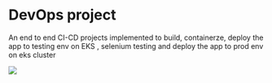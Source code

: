 # DevOps project 
An end to end CI-CD projects implemented to build, containerze, deploy the app to testing env on EKS , selenium testing and deploy the app to prod env on eks cluster




![]([https://github.com/praveensirvi1212/jenkins_sonarqube_basic_project/blob/main/images/Screenshot%20from%202023-02-16%2011-50-23.png](https://github.com/praveensirvi1212/medicure-project/blob/master/images/Screenshot%20from%202023-05-15%2023-41-04.png))

